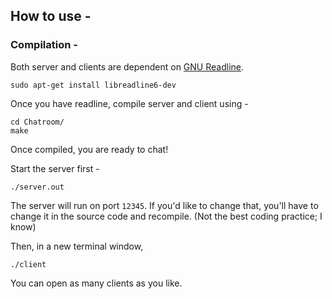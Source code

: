 ## How to use -

### Compilation -

Both server and clients are dependent on [GNU Readline](https://tiswww.case.edu/php/chet/readline/rltop.html).

```
sudo apt-get install libreadline6-dev
```
Once you have readline, compile server and client using -
```
cd Chatroom/
make
```

Once compiled, you are ready to chat!

Start the server first -

```
./server.out
```
The server will run on port ```12345```. If you'd like to change that, you'll have to change it in the source code and recompile. (Not the best coding practice; I know)


Then, in a new terminal window,

```
./client
```

You can open as many clients as you like.
